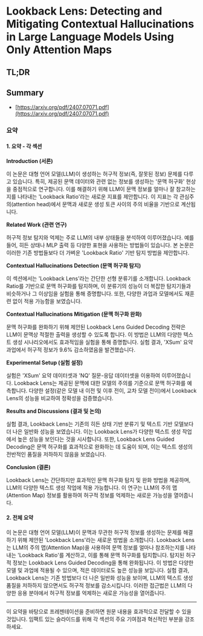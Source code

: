 # Lookback Lens: Detecting and Mitigating Contextual Hallucinations in Large Language Models Using Only Attention Maps
## TL;DR
## Summary
- [https://arxiv.org/pdf/2407.07071.pdf](https://arxiv.org/pdf/2407.07071.pdf)

### 요약

#### 1. 요약 - 각 섹션

**Introduction (서론)**

이 논문은 대형 언어 모델(LLM)이 생성하는 허구적 정보(즉, 잘못된 정보) 문제를 다루고 있습니다. 특히, 제공된 문맥 데이터와 관련 없는 정보를 생성하는 '문맥 허구화' 현상을 중점적으로 연구합니다. 이를 해결하기 위해 LLM이 문맥 정보를 얼마나 잘 참고하는지를 나타내는 'Lookback Ratio'라는 새로운 지표를 제안합니다. 이 지표는 각 관심주의(attention head)에서 문맥과 새로운 생성 토큰 사이의 주의 비율을 기반으로 계산됩니다.

**Related Work (관련 연구)**

허구적 정보 탐지와 억제는 주로 LLM의 내부 상태들을 분석하여 이루어졌습니다. 예를 들어, 히든 상태나 MLP 출력 등 다양한 표현을 사용하는 방법들이 있습니다. 본 논문은 이러한 기존 방법들보다 더 가벼운 'Lookback Ratio' 기반 탐지 방법을 제안합니다.

**Contextual Hallucinations Detection (문맥 허구화 탐지)**

이 섹션에서는 'Lookback Lens'라는 간단한 선형 분류기를 소개합니다. Lookback Ratio를 기반으로 문맥 허구화를 탐지하며, 이 분류기의 성능이 더 복잡한 탐지기들과 비슷하거나 그 이상임을 실험을 통해 증명합니다. 또한, 다양한 과업과 모델에서도 재훈련 없이 적용 가능함을 보였습니다.

**Contextual Hallucinations Mitigation (문맥 허구화 완화)**

문맥 허구화를 완화하기 위해 제안된 Lookback Lens Guided Decoding 전략은 LLM이 문맥상 적절한 출력을 생성할 수 있도록 합니다. 이 방법은 LLM의 다양한 텍스트 생성 시나리오에서도 효과적임을 실험을 통해 증명합니다. 실험 결과, 'XSum' 요약 과업에서 허구적 정보가 9.6% 감소하였음을 발견했습니다.

**Experimental Setup (실험 설정)**

실험은 'XSum' 요약 데이터셋과 'NQ' 질문-응답 데이터셋을 이용하여 이루어졌습니다. Lookback Lens는 제공된 문맥에 대한 모델의 주의를 기준으로 문맥 허구화를 예측합니다. 다양한 설정(같은 모델 내 이전 및 이후 전이, 교차 모델 전이)에서 Lookback Lens의 성능을 비교하여 정확성을 검증했습니다.

**Results and Discussions (결과 및 논의)**

실험 결과, Lookback Lens는 기존의 히든 상태 기반 분류기 및 텍스트 기반 모델보다 더 나은 일반화 성능을 보였습니다. 이는 Lookback Lens가 다양한 텍스트 생성 작업에서 높은 성능을 보인다는 것을 시사합니다. 또한, Lookback Lens Guided Decoding은 문맥 허구화를 효과적으로 완화하는 데 도움이 되며, 이는 텍스트 생성의 전반적인 품질을 저하하지 않음을 보였습니다.

**Conclusion (결론)**

Lookback Lens는 간단하지만 효과적인 문맥 허구화 탐지 및 완화 방법을 제공하며, LLM의 다양한 텍스트 생성 작업에 적용 가능합니다. 이 연구는 LLM의 주의 맵(Attention Map) 정보를 활용하여 허구적 정보를 억제하는 새로운 가능성을 열어줍니다.


#### 2. 전체 요약

이 논문은 대형 언어 모델(LLM)이 문맥과 무관한 허구적 정보를 생성하는 문제를 해결하기 위해 제안된 'Lookback Lens'라는 새로운 방법을 소개합니다. Lookback Lens는 LLM의 주의 맵(Attention Map)을 사용하여 문맥 정보를 얼마나 참조하는지를 나타내는 'Lookback Ratio'를 계산하고, 이를 통해 문맥 허구화를 탐지합니다. 탐지된 허구적 정보는 Lookback Lens Guided Decoding을 통해 완화됩니다. 이 방법은 다양한 모델 및 과업에 적용될 수 있으며, 적은 데이터로도 높은 성능을 보입니다. 실험 결과, Lookback Lens는 기존 방법보다 더 나은 일반화 성능을 보이며, LLM의 텍스트 생성 품질을 저하하지 않으면서도 허구적 정보를 감소시킵니다. 이러한 접근법은 LLM의 다양한 응용 분야에서 허구적 정보를 억제하는 새로운 가능성을 열어줍니다.

---

이 요약을 바탕으로 프레젠테이션을 준비하면 원문 내용을 효과적으로 전달할 수 있을 것입니다. 임팩트 있는 슬라이드를 위해 각 섹션의 주요 기여점과 혁신적인 부분을 강조하세요.